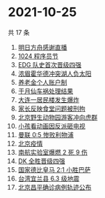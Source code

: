 # 2021-10-25

共 17 条

<!-- BEGIN ZHIHUSEARCH -->
<!-- 最后更新时间 Mon Oct 25 2021 11:12:00 GMT+0800 (China Standard Time) -->
1. [明日方舟感谢直播](https://www.zhihu.com/search?q=明日方舟)
1. [1024 程序员节](https://www.zhihu.com/search?q=程序员节)
1. [EDG 队史首次晋级四强](https://www.zhihu.com/search?q=edg)
1. [浓眉霍华德冲突湖人负太阳](https://www.zhihu.com/search?q=湖人)
1. [养老金个人账户制](https://www.zhihu.com/search?q=养老金)
1. [于月仙车祸处理结果](https://www.zhihu.com/search?q=于月仙)
1. [大连一居民楼发生爆炸](https://www.zhihu.com/search?q=大连爆炸)
1. [家长反映食堂问题被刑拘](https://www.zhihu.com/search?q=家长反映食堂问题被刑拘)
1. [北京野生动物园游客冲向虎群](https://www.zhihu.com/search?q=北京野生动物园)
1. [小孩看动画因反派砸电视](https://www.zhihu.com/search?q=动画片)
1. [曼联 0:5 惨败利物浦](https://www.zhihu.com/search?q=曼联)
1. [北京疫情](https://www.zhihu.com/search?q=北京疫情)
1. [南航实验室爆燃 2 死 9 伤](https://www.zhihu.com/search?q=南京航空航天大学爆燃)
1. [DK 全胜晋级四强](https://www.zhihu.com/search?q=DK)
1. [国家德比皇马 2:1 小胜巴萨](https://www.zhihu.com/search?q=皇马)
1. [台湾宜兰县 6.3 级地震](https://www.zhihu.com/search?q=台湾地震)
1. [北京昌平确诊病例轨迹公布](https://www.zhihu.com/search?q=北京确诊)
<!-- END ZHIHUSEARCH -->
